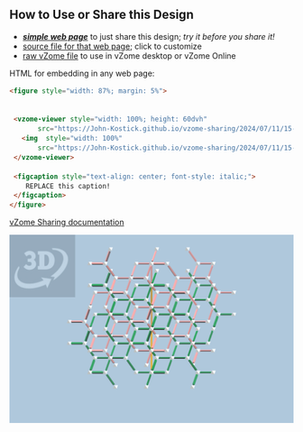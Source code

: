 
## How to Use or Share this Design

 - [***simple web page***](<https://John-Kostick.github.io/vzome-sharing/2024/07/11/15-10-27-Triamond-lattice--study/>) to just share this design; *try it before you share it!*
 - [source file for that web page](<https://github.com/John-Kostick/vzome-sharing/edit/main/2024/07/11/15-10-27-Triamond-lattice--study/index.md>); click to customize
 - [raw vZome file](<https://raw.githubusercontent.com/John-Kostick/vzome-sharing/main/2024/07/11/15-10-27-Triamond-lattice--study/Triamond-lattice--study.vZome>) to use in vZome desktop or vZome Online
 
 HTML for embedding in any web page:
 ```html
<figure style="width: 87%; margin: 5%">
  
  
  <vzome-viewer style="width: 100%; height: 60dvh" 
        src="https://John-Kostick.github.io/vzome-sharing/2024/07/11/15-10-27-Triamond-lattice--study/Triamond-lattice--study.vZome" >
    <img  style="width: 100%"
        src="https://John-Kostick.github.io/vzome-sharing/2024/07/11/15-10-27-Triamond-lattice--study/Triamond-lattice--study.png" >
  </vzome-viewer>

  <figcaption style="text-align: center; font-style: italic;">
     REPLACE this caption!
  </figcaption>
</figure>

 ```

[vZome Sharing documentation](https://vzome.github.io/vzome/sharing.html#how-it-works)

![Image](<Triamond-lattice--study.png>)

